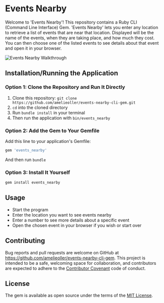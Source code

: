 # Events Nearby
Welcome to 'Events Nearby'! This repository contains a Ruby CLI (Command Line Interface) Gem. 'Events Nearby' lets you enter any location to retrieve a list of events that are near that location. Displayed will be the name of the events, when they are taking place, and how much they cost. You can then choose one of the listed events to see details about that event and open it in your browser.

![Events Nearby Walkthrough](./events-nearby-walkthrough.gif)

## Installation/Running the Application

### Option 1: Clone the Repository and Run It Directly
1. Clone this repository: `git clone https://github.com/amelieoller/events-nearby-cli-gem.git`
2. `cd` into the cloned directory
3. Run `bundle install` in your terminal
4. Then run the application with `bin/events_nearby`

### Option 2: Add the Gem to Your Gemfile

Add this line to your application's Gemfile:

```ruby
gem 'events_nearby'
```

And then run `bundle`

### Option 3: Install It Yourself
```bash
gem install events_nearby
```

## Usage

- Start the program
- Enter the location you want to see events nearby
- Enter a number to see more details about a specific event
- Open the chosen event in your browser if you wish or start over

## Contributing

Bug reports and pull requests are welcome on GitHub at https://github.com/amelieoller/events-nearby-cli-gem. This project is intended to be a safe, welcoming space for collaboration, and contributors are expected to adhere to the [Contributor Covenant](http://contributor-covenant.org) code of conduct.


## License

The gem is available as open source under the terms of the [MIT License](http://opensource.org/licenses/MIT).
